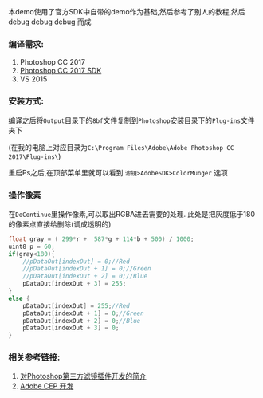 



本demo使用了官方SDK中自带的demo作为基础,然后参考了别人的教程,然后 debug debug debug 而成

### 编译需求:
1. Photoshop CC 2017
1. [Photoshop CC 2017 SDK](http://www.adobe.com/devnet/photoshop/sdk.html)
1. VS 2015

### 安装方式:
编译之后将`Output`目录下的`8bf`文件复制到`Photoshop`安装目录下的`Plug-ins`文件夹下

(在我的电脑上对应目录为`C:\Program Files\Adobe\Adobe Photoshop CC 2017\Plug-ins\`)

重启Ps之后,在顶部菜单里就可以看到  `滤镜>AdobeSDK>ColorMunger` 选项

### 操作像素
在`DoContinue`里操作像素,可以取出RGBA进去需要的处理.
此处是把灰度低于180的像素点直接给删除(调成透明的)

```c
float gray = ( 299*r +  587*g + 114*b + 500) / 1000;
uint8 p = 60;
if(gray<180){
    //pDataOut[indexOut] = 0;//Red  
    //pDataOut[indexOut + 1] = 0;//Green 
    //pDataOut[indexOut + 2] = 0;//Blue
    pDataOut[indexOut + 3] = 255;
}
else {
    pDataOut[indexOut] = 255;//Red  
    pDataOut[indexOut + 1] = 0;//Green 
    pDataOut[indexOut + 2] = 0;//Blue
    pDataOut[indexOut + 3] = 0;
}

```


### 相关参考链接:
1. [对Photoshop第三方滤镜插件开发的简介](http://www.cnblogs.com/hoodlum1980/archive/2008/02/28/1085158.html)
1. [Adobe CEP 开发](http://www.cnblogs.com/hoodlum1980/archive/2008/02/28/1085158.html)


